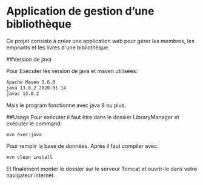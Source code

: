 # Application de gestion d’une bibliothèque

Ce projet consiste à créer une application web pour gérer les membres, les emprunts et les livres d'une bibliothèque.

##Version de java

Pour Exécuter les version de java et maven utilisées:

```bash
Apache Maven 3.6.0
java 13.0.2 2020-01-14
javac 13.0.2
```

Mais le program fonctionne avec java 8 ou plus.

##Usage
Pour exécuter il faut être dans le dossier LibraryManager et exécuter le command:

```bash
mvn exec:java
```

Pour remplir la base de données.
Après il faut compiler avec:

```bash
mvn clean install
```

Et finalement monter le dossier sur le serveur Tomcat et ouvrir-le dans votre navigateur internet.
